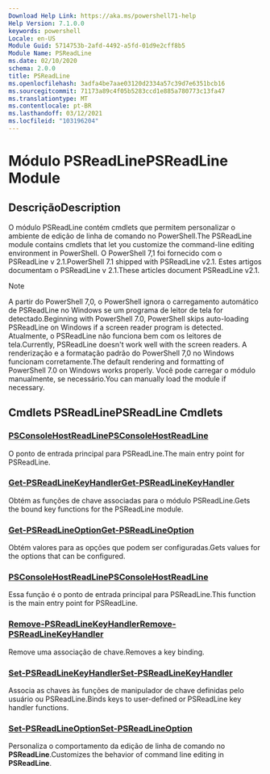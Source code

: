 ```yaml
---
Download Help Link: https://aka.ms/powershell71-help
Help Version: 7.1.0.0
keywords: powershell
Locale: en-US
Module Guid: 5714753b-2afd-4492-a5fd-01d9e2cff8b5
Module Name: PSReadLine
ms.date: 02/10/2020
schema: 2.0.0
title: PSReadLine
ms.openlocfilehash: 3adfa4be7aae03120d2334a57c39d7e6351bcb16
ms.sourcegitcommit: 71173a89c4f05b5283ccd1e885a780773c13fa47
ms.translationtype: MT
ms.contentlocale: pt-BR
ms.lasthandoff: 03/12/2021
ms.locfileid: "103196204"
---
```

# <span data-ttu-id="ab191-103">Módulo PSReadLine</span><span class="sxs-lookup"><span data-stu-id="ab191-103">PSReadLine Module</span></span>

## <span data-ttu-id="ab191-104">Descrição</span><span class="sxs-lookup"><span data-stu-id="ab191-104">Description</span></span>

<span data-ttu-id="ab191-105">O módulo PSReadLine contém cmdlets que permitem personalizar o ambiente de edição de linha de comando no PowerShell.</span><span class="sxs-lookup"><span data-stu-id="ab191-105">The PSReadLine module contains cmdlets that let you customize the command-line editing environment in PowerShell.</span></span> <span data-ttu-id="ab191-106">O PowerShell 7,1 foi fornecido com o PSReadLine v 2.1.</span><span class="sxs-lookup"><span data-stu-id="ab191-106">PowerShell 7.1 shipped with PSReadLine v2.1.</span></span> <span data-ttu-id="ab191-107">Estes artigos documentam o PSReadLine v 2.1.</span><span class="sxs-lookup"><span data-stu-id="ab191-107">These articles document PSReadLine v2.1.</span></span>

> [!NOTE]
> <span data-ttu-id="ab191-108">A partir do PowerShell 7,0, o PowerShell ignora o carregamento automático de PSReadLine no Windows se um programa de leitor de tela for detectado.</span><span class="sxs-lookup"><span data-stu-id="ab191-108">Beginning with PowerShell 7.0, PowerShell skips auto-loading PSReadLine on Windows if a screen reader program is detected.</span></span> <span data-ttu-id="ab191-109">Atualmente, o PSReadLine não funciona bem com os leitores de tela.</span><span class="sxs-lookup"><span data-stu-id="ab191-109">Currently, PSReadLine doesn't work well with the screen readers.</span></span> <span data-ttu-id="ab191-110">A renderização e a formatação padrão do PowerShell 7,0 no Windows funcionam corretamente.</span><span class="sxs-lookup"><span data-stu-id="ab191-110">The default rendering and formatting of PowerShell 7.0 on Windows works properly.</span></span> <span data-ttu-id="ab191-111">Você pode carregar o módulo manualmente, se necessário.</span><span class="sxs-lookup"><span data-stu-id="ab191-111">You can manually load the module if necessary.</span></span>

## <span data-ttu-id="ab191-112">Cmdlets PSReadLine</span><span class="sxs-lookup"><span data-stu-id="ab191-112">PSReadLine Cmdlets</span></span>

### [<span data-ttu-id="ab191-113">PSConsoleHostReadLine</span><span class="sxs-lookup"><span data-stu-id="ab191-113">PSConsoleHostReadLine</span></span>](PSConsoleHostReadLine.md)
<span data-ttu-id="ab191-114">O ponto de entrada principal para PSReadLine.</span><span class="sxs-lookup"><span data-stu-id="ab191-114">The main entry point for PSReadLine.</span></span>

### [<span data-ttu-id="ab191-115">Get-PSReadLineKeyHandler</span><span class="sxs-lookup"><span data-stu-id="ab191-115">Get-PSReadLineKeyHandler</span></span>](Get-PSReadLineKeyHandler.md)
<span data-ttu-id="ab191-116">Obtém as funções de chave associadas para o módulo PSReadLine.</span><span class="sxs-lookup"><span data-stu-id="ab191-116">Gets the bound key functions for the PSReadLine module.</span></span>

### [<span data-ttu-id="ab191-117">Get-PSReadLineOption</span><span class="sxs-lookup"><span data-stu-id="ab191-117">Get-PSReadLineOption</span></span>](Get-PSReadLineOption.md)
<span data-ttu-id="ab191-118">Obtém valores para as opções que podem ser configuradas.</span><span class="sxs-lookup"><span data-stu-id="ab191-118">Gets values for the options that can be configured.</span></span>

### [<span data-ttu-id="ab191-119">PSConsoleHostReadLine</span><span class="sxs-lookup"><span data-stu-id="ab191-119">PSConsoleHostReadLine</span></span>](PSConsoleHostReadLine.md)
<span data-ttu-id="ab191-120">Essa função é o ponto de entrada principal para PSReadLine.</span><span class="sxs-lookup"><span data-stu-id="ab191-120">This function is the main entry point for PSReadLine.</span></span>

### [<span data-ttu-id="ab191-121">Remove-PSReadLineKeyHandler</span><span class="sxs-lookup"><span data-stu-id="ab191-121">Remove-PSReadLineKeyHandler</span></span>](Remove-PSReadLineKeyHandler.md)
<span data-ttu-id="ab191-122">Remove uma associação de chave.</span><span class="sxs-lookup"><span data-stu-id="ab191-122">Removes a key binding.</span></span>

### [<span data-ttu-id="ab191-123">Set-PSReadLineKeyHandler</span><span class="sxs-lookup"><span data-stu-id="ab191-123">Set-PSReadLineKeyHandler</span></span>](Set-PSReadLineKeyHandler.md)
<span data-ttu-id="ab191-124">Associa as chaves às funções de manipulador de chave definidas pelo usuário ou PSReadLine.</span><span class="sxs-lookup"><span data-stu-id="ab191-124">Binds keys to user-defined or PSReadLine key handler functions.</span></span>

### [<span data-ttu-id="ab191-125">Set-PSReadLineOption</span><span class="sxs-lookup"><span data-stu-id="ab191-125">Set-PSReadLineOption</span></span>](Set-PSReadLineOption.md)
<span data-ttu-id="ab191-126">Personaliza o comportamento da edição de linha de comando no **PSReadLine**.</span><span class="sxs-lookup"><span data-stu-id="ab191-126">Customizes the behavior of command line editing in **PSReadLine**.</span></span>

